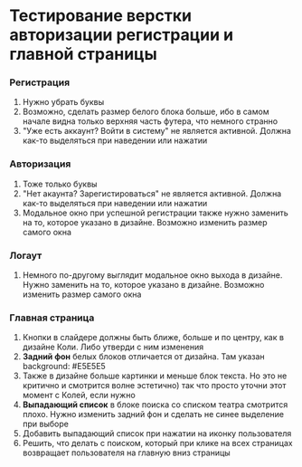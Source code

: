 # Тестирование верстки авторизации регистрации и главной страницы

### Регистрация
1. Нужно убрать буквы
2. Возможно, сделать размер белого блока больше, ибо в самом начале видна только верхняя часть футера, что немного странно
3. "Уже есть аккаунт? Войти в систему" не является активной. Должна как-то выделяться при наведении или нажатии

### Авторизация
1. Тоже только буквы
2. "Нет акаунта? Зарегистироваться" не является активной. Должна как-то выделяться при наведении или нажатии
3. Модальное окно при успешной регистрации также нужно заменить на то, которое указано в дизайне. Возможно изменить размер самого окна

### Логаут

1. Немного по-другому выглядит модальное окно выхода в дизайне. Нужно заменить на то, которое указано в дизайне. Возможно изменить размер самого окна

### Главная страница
1. Кнопки в слайдере должны быть ближе, больше и по центру, как в дизайне Коли. Либо утверди с ним изменения
2. **Задний фон** белых блоков отличается от дизайна. Там указан background: #E5E5E5
3. Также в дизайне больше картинки и меньше блок текста. Но это не критично и смотрится волне эстетично) так что просто уточни этот момент с Колей, если нужно
4. **Выпадающий список** в блоке поиска со списком театра смотрится плохо. Нужно изменить задний фон и сделать не синее выделение при выборе
5. Добавить выпадающий список при нажатии на иконку пользователя
6. Решить, что делать с поиском, который при клике на всех страницах возвращает пользователя на главную вниз страницы
